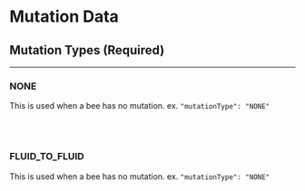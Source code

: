 # **Mutation Data**

## **Mutation Types** (Required)
***

### **NONE**

This is used when a bee has no mutation. ex. `"mutationType": "NONE"`

<br>
<br>

### **FLUID_TO_FLUID**

This is used when a bee has no mutation. ex. `"mutationType": "NONE"`
<!--stackedit_data:
eyJoaXN0b3J5IjpbLTEwNjcwNjUzNTEsNzMwOTk4MTE2XX0=
-->